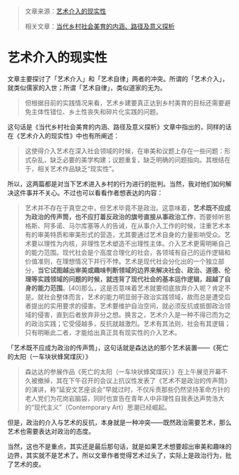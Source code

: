 > 文章来源：[艺术介入的现实性](https://kns.cnki.net/kcms2/article/abstract?v=3uoqIhG8C44YLTlOAiTRKu87-SJxoEJu6LL9TJzd50nH4-FY7Q95BnIahPj6VSH_0FFkUOxkFqIfpJvC_F22UhwhdS019PMD&uniplatform=NZKPT)
>
> 相关文章：[当代乡村社会美育的内涵、路径及意义探析](https://kns.cnki.net/kcms2/article/abstract?v=3uoqIhG8C44YLTlOAiTRKu87-SJxoEJu6LL9TJzd50nH4-FY7Q95BnIahPj6VSH_1PfmFhAz9QsfUNaCEg3C2HObsJvsjWcq&uniplatform=NZKPT)

# 艺术介入的现实性

文章主要探讨了「艺术介入」和「艺术自律」两者的冲突。所谓的「艺术介入」，就类似儒家的入世；所谓「艺术自律」，类似道家的无为。

> 但根据目前的实践情况来看，艺术乡建要真正达到乡村美育的目标还需要避免主体性错位、乡土性丧失和碎片化实践的问题。

这句话是《当代乡村社会美育的内涵、路径及意义探析》文章中指出的，同样的话在《艺术介入的现实性》中也有所阐述：

> 这使得介入艺术在深入社会领域的时候，在审美和议题上存在一些问题：形式杂乱，缺乏必要的美学构建；议题重复，缺乏明确的问题指向。其根结在于，相关艺术作品缺乏“现实性”。

所以，这两篇都是对当下艺术进入乡村的行为进行的批判。当然，我对他们如何解决这件事并不关心。不过也可以看看作者想表达的内容：

> 艺术并不存在于真空之中，但艺术毕竟不是政治。这意味着，**艺术既不应成为政治的传声筒，也不应打着反政治的旗号直接从事政治工作**，而要倾听恩格斯、阿多诺、马尔库塞等人的告诫，在从事介入工作的时候，注重艺术本有的审美特质和审美形式的营造，尤其要通过艺术自身的力量影响受众。艺术要以理性为内核，非理性艺术塑造不出理性主体。介入艺术更需明晰自己的能力范围。现代社会是个高度合理化的社会，各领域有自己的运作逻辑和价值准则，在理想情况下并行不悖。艺术是现代社会分化出的一个独立部分，**当它试图越出审美或趣味判断领域的边界来解决社会、政治、道德、伦理等实践领域的问题的时候，就违背了现代社会的基本运作逻辑，超越了自身的能力范围**。[40]那么，这是否意味着艺术就要彻底放弃介入呢？肯定不是。就社会整体而言，艺术的能力明显弱于政治实践领域，故而总是遭受后者提出的实用要求的侵害。艺术要维护自治空间，就必须反抗或抵御政治领域的侵害，直到后者放弃非分之想。换言之，艺术介入是一种不得已而为之的政治实践；它受侵越多，反抗就越激烈。艺术有其法则，社会有其逻辑；只有明晰此二者，才能给出真正具有现实性的介入艺术。

「艺术既不应成为政治的传声筒」，这句话就是森达达的那个艺术装置——《死亡的太阳（一车块状蜂窝煤灰）》

> 森达达的参展作品《死亡的太阳（一车块状蜂窝煤灰）》在上午展览开幕不久被撤掉，其在下午召开的会议上抗议性发表了《艺术不是政治的传声筒》的演讲，称“延安文艺座谈会”早就过时，不仅斥责那些仍然坚持革命方针的老人党们为花岗岩脑袋，同时也宣告在青年人中非理性自我表达声势浩大的“现代主义”（Contemporary Art）思潮已经崛起。

但是，政治的介入与艺术的反抗，本身就是一种冲突——既然政治需要艺术，那么艺术也需要表达对政治的态度。

当然，这也不是重点，其实还是最后那句话，就是如果艺术想要超出审美和趣味的边界，其实就不是艺术了。所以文章作者觉得艺术过头了，实际上是政治行为，批了艺术的皮。